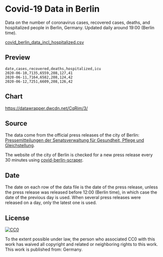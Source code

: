 # Covid-19 Data in Berlin

Data on the number of coronavirus cases, recovered cases, deaths, and
hospitalized people in Berlin, Germany. Updated daily around 19:00 (Berlin
time).

[covid_berlin_data_incl_hospitalized.csv](./covid_berlin_data_incl_hospitalized.csv)

## Preview

``` csv
date,cases,recovered,deaths,hospitalized,icu
2020-06-10,7135,6559,208,127,41
2020-06-11,7164,6582,208,124,42
2020-06-12,7251,6609,208,126,42
```

## Chart

https://datawrapper.dwcdn.net/CqRim/3/

## Source

The data come from the official press releases of the city of Berlin:
[Pressemitteilungen der Senatsverwaltung für Gesundheit, Pflege und
Gleichstellung](https://www.berlin.de/sen/gpg/service/presse/2020/).

The website of the city of Berlin is checked for a new press release every 30
minutes using
[covid-berlin-scraper](https://www.github.com/jakubvalenta/covid-berlin-scraper).

## Date

The date on each row of the data file is the date of the press release, unless
the press release was released before 12:00 (Berlin time), in which case the
date of the previous day is used. When several press releases were released on a
day, only the latest one is used.

## License

<a href="http://creativecommons.org/publicdomain/zero/1.0/"><img
src="http://i.creativecommons.org/p/zero/1.0/88x31.png" alt="CC0"></a>

To the extent possible under law, the person who associated CC0 with this work
has waived all copyright and related or neighboring rights to this work. This
work is published from: Germany.
